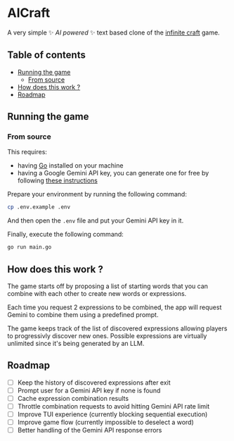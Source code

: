 # AICraft 

A very simple ✨ _AI powered_ ✨  text based clone of the [infinite craft](https://neal.fun/infinite-craft/)
game. 

## Table of contents
- [Running the game](#running-the-game)
    + [From source ](#from-source)
- [How does this work ? ](#how-does-this-work-)
- [Roadmap ](#roadmap)

## Running the game

### From source 

This requires: 
- having [Go](https://go.dev/doc/install) installed on your machine
- having a Google Gemini API key, you can generate one for free by following
[these instructions](https://ai.google.dev/tutorials/go_quickstart#set-up-api-key)

Prepare your environment by running the following command: 

```bash
cp .env.example .env
```
And then open the `.env` file and put your Gemini API key in it. 

Finally, execute the following command: 

```bash
go run main.go
```

## How does this work ? 

The game starts off by proposing a list of starting words that you can combine
with each other to create new words or expressions. 

Each time you request 2 expressions to be combined, the app will request Gemini to 
combine them using a predefined prompt. 

The game keeps track of the list of discovered expressions allowing players to 
progressivly discover new ones. Possible expressions are virtually unlimited 
since it's being generated by an LLM. 

## Roadmap 

- [ ] Keep the history of discovered expressions after exit
- [ ] Prompt user for a Gemini API key if none is found 
- [ ] Cache expression combination results
- [ ] Throttle combination requests to avoid hitting Gemini API rate limit 
- [ ] Improve TUI experience (currently blocking sequential execution)
- [ ] Improve game flow (currently impossible to deselect a word)
- [ ] Better handling of the Gemini API response errors
